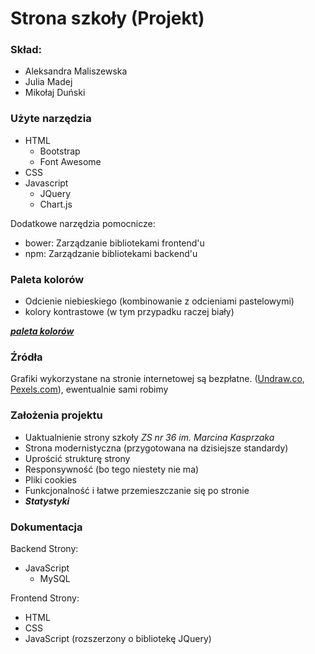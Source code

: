 Strona szkoły (Projekt)
===========

### Skład:
- Aleksandra Maliszewska
- Julia Madej
- Mikołaj Duński

### Użyte narzędzia
- HTML
  - Bootstrap
  - Font Awesome
- CSS
- Javascript
  - JQuery
  - Chart.js

Dodatkowe narzędzia pomocnicze:
- bower: Zarządzanie bibliotekami frontend'u
- npm: Zarządzanie bibliotekami backend'u

### Paleta kolorów
- Odcienie niebieskiego (kombinowanie z odcieniami pastelowymi)
- kolory kontrastowe (w tym przypadku raczej biały)

***[paleta kolorów](https://coolors.co/palettes/trending)***

### Źródła
Grafiki wykorzystane na stronie internetowej są bezpłatne. ([Undraw.co](https://undraw.co/), [Pexels.com](https://pixels.com/)), ewentualnie sami robimy

### Założenia projektu
- Uaktualnienie strony szkoły *ZS nr 36 im. Marcina Kasprzaka*
- Strona modernistyczna (przygotowana na dzisiejsze standardy)
- Uprościć strukturę strony
- Responsywność (bo tego niestety nie ma)
- Pliki cookies
- Funkcjonalność i łatwe przemieszczanie się po stronie
- ***Statystyki***

### Dokumentacja
Backend Strony:
- JavaScript
  - MySQL

Frontend Strony:
- HTML
- CSS
- JavaScript (rozszerzony o bibliotekę JQuery)
